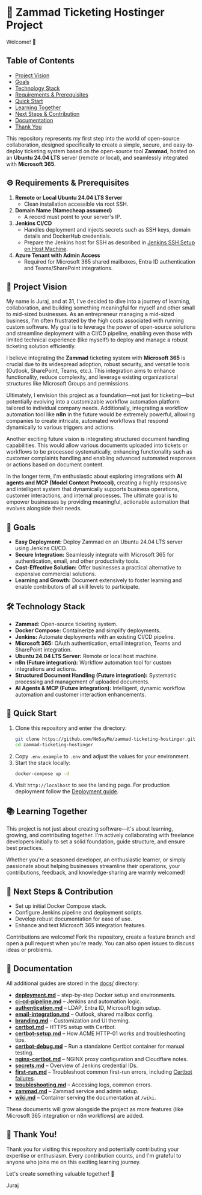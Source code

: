 # 🚀 Zammad Ticketing Hostinger Project

Welcome! 👋

## Table of Contents
- [Project Vision](#-project-vision)
- [Goals](#-goals)
- [Technology Stack](#-technology-stack)
- [Requirements & Prerequisites](#-requirements--prerequisites)
- [Quick Start](#-quick-start)
- [Learning Together](#-learning-together)
- [Next Steps & Contribution](#-next-steps--contribution)
- [Documentation](#-documentation)
- [Thank You](#-thank-you)

This repository represents my first step into the world of open-source collaboration, designed specifically to create a simple, secure, and easy-to-deploy ticketing system based on the open-source tool **Zammad**, hosted on an **Ubuntu 24.04 LTS** server (remote or local), and seamlessly integrated with **Microsoft 365**.

## ⚙️ Requirements & Prerequisites

1. **Remote or Local Ubuntu 24.04 LTS Server**
   - Clean installation accessible via root SSH.
2. **Domain Name (Namecheap assumed)**
   - A record must point to your server's IP.
3. **Jenkins CI/CD**
   - Handles deployment and injects secrets such as SSH keys, domain details and DockerHub credentials.
   - Prepare the Jenkins host for SSH as described in [Jenkins SSH Setup on Host Machine](../first-run.md#-jenkins-ssh-setup-on-host-machine).
4. **Azure Tenant with Admin Access**
   - Required for Microsoft 365 shared mailboxes, Entra ID authentication and Teams/SharePoint integrations.

## 🎯 Project Vision

My name is Juraj, and at 31, I've decided to dive into a journey of learning, collaboration, and building something meaningful for myself and other small to mid-sized businesses. As an entrepreneur managing a mid-sized business, I'm often frustrated by the high costs associated with running custom software. My goal is to leverage the power of open-source solutions and streamline deployment with a CI/CD pipeline, enabling even those with limited technical experience (like myself!) to deploy and manage a robust ticketing solution efficiently.

I believe integrating the **Zammad** ticketing system with **Microsoft 365** is crucial due to its widespread adoption, robust security, and versatile tools (Outlook, SharePoint, Teams, etc.). This integration aims to enhance functionality, reduce complexity, and leverage existing organizational structures like Microsoft Groups and permissions.

Ultimately, I envision this project as a foundation—not just for ticketing—but potentially evolving into a customizable workflow automation platform tailored to individual company needs. Additionally, integrating a workflow automation tool like **n8n** in the future would be extremely powerful, allowing companies to create intricate, automated workflows that respond dynamically to various triggers and actions.

Another exciting future vision is integrating structured document handling capabilities. This would allow various documents uploaded into tickets or workflows to be processed systematically, enhancing functionality such as customer complaints handling and enabling advanced automated responses or actions based on document content.

In the longer term, I'm enthusiastic about exploring integrations with **AI agents and MCP (Model Context Protocol)**, creating a highly responsive and intelligent system that dynamically supports business operations, customer interactions, and internal processes. The ultimate goal is to empower businesses by providing meaningful, actionable automation that evolves alongside their needs.

## 🔑 Goals

* **Easy Deployment:** Deploy Zammad on an Ubuntu 24.04 LTS server using Jenkins CI/CD.
* **Secure Integration:** Seamlessly integrate with Microsoft 365 for authentication, email, and other productivity tools.
* **Cost-Effective Solution:** Offer businesses a practical alternative to expensive commercial solutions.
* **Learning and Growth:** Document extensively to foster learning and enable contributors of all skill levels to participate.

## 🛠️ Technology Stack

* **Zammad:** Open-source ticketing system.
* **Docker Compose:** Containerize and simplify deployments.
* **Jenkins:** Automate deployments with an existing CI/CD pipeline.
* **Microsoft 365:** OAuth authentication, email integration, Teams and SharePoint integration.
* **Ubuntu 24.04 LTS Server:** Remote or local host machine.
* **n8n (Future integration):** Workflow automation tool for custom integrations and actions.
* **Structured Document Handling (Future integration):** Systematic processing and management of uploaded documents.
* **AI Agents & MCP (Future integration):** Intelligent, dynamic workflow automation and customer interaction enhancements.

## 🚀 Quick Start

1. Clone this repository and enter the directory:
   ```bash
   git clone https://github.com/NoSayMe/zammad-ticketing-hostinger.git
   cd zammad-ticketing-hostinger
   ```
2. Copy `.env.example` to `.env` and adjust the values for your environment.
3. Start the stack locally:
   ```bash
   docker-compose up -d
   ```
4. Visit `http://localhost` to see the landing page. For production deployment follow the [Deployment guide](../deployment.md).

## 📚 Learning Together

This project is not just about creating software—it's about learning, growing, and contributing together. I'm actively collaborating with freelance developers initially to set a solid foundation, guide structure, and ensure best practices.

Whether you're a seasoned developer, an enthusiastic learner, or simply passionate about helping businesses streamline their operations, your contributions, feedback, and knowledge-sharing are warmly welcomed!

## 🚧 Next Steps & Contribution

* Set up initial Docker Compose stack.
* Configure Jenkins pipeline and deployment scripts.
* Develop robust documentation for ease of use.
* Enhance and test Microsoft 365 integration features.

Contributions are welcome! Fork the repository, create a feature branch and open a pull request when you're ready. You can also open issues to discuss ideas or problems.

## 📖 Documentation

All additional guides are stored in the [docs/](../) directory:

- **[deployment.md](../deployment.md)** – step-by-step Docker setup and environments.
- **[ci-cd-pipeline.md](../ci-cd-pipeline.md)** – Jenkins and automation logic.
- **[authentication.md](../authentication.md)** – LDAP, Entra ID, Microsoft login setup.
- **[email-integration.md](../email-integration.md)** – Outlook, shared mailbox config.
- **[branding.md](../branding.md)** – Customization and UI theming.
- **[certbot.md](../certbot.md)** – HTTPS setup with Certbot.
- **[certbot-setup.md](../certbot-setup.md)** – How ACME HTTP-01 works and troubleshooting tips.
- **[certbot-debug.md](../certbot-debug.md)** – Run a standalone Certbot container for manual testing.
- **[nginx-certbot.md](../nginx-certbot.md)** – NGINX proxy configuration and Cloudflare notes.
- **[secrets.md](../secrets.md)** – Overview of Jenkins credential IDs.
- **[first-run.md](../first-run.md)** – Troubleshoot common first-run errors, including [Certbot failures](../first-run.md#-common-certbot-failures-and-how-to-fix-them).
- **[troubleshooting.md](../troubleshooting.md)** – Accessing logs, common errors.
- **[zammad.md](../zammad.md)** – Zammad service and admin setup.
- **[wiki.md](../wiki.md)** – Container serving the documentation at `/wiki`.

These documents will grow alongside the project as more features (like Microsoft 365 integration or n8n workflows) are added.

## 🙏 Thank You!

Thank you for visiting this repository and potentially contributing your expertise or enthusiasm. Every contribution counts, and I'm grateful to anyone who joins me on this exciting learning journey.

Let's create something valuable together! 🌟

Juraj
